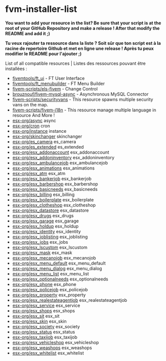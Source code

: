 # fvm-installer-list

**You want to add your resource in the list? Be sure that your script is at the root of your GitHub Repository and make a release ! After that modify the README and add it ;)**

**Tu veux rajouter ta ressource dans la liste ? Soit sûr que ton script est à la racine de repertoire Github et met en ligne une release ! Après tu peux modifier le README pour l'ajouter ;)**

List of all compatible resources | Listes des ressources pouvant être installées : 
- [fivemtools/ft_ui](https://github.com/FivemTools/ft_ui) - FT User Interface
- [fivemtools/ft_menubuilder](https://github.com/FivemTools/ft_menuBuilder) - FT Menu Builder
- [fivem-scripts/els-fivem](https://github.com/FiveM-Scripts/ELS-FiveM) - Change Control
- [brouznouf/fivem-mysql-async](https://github.com/brouznouf/fivem-mysql-async) - Asynchronous MySQL Connector
- [fivem-scripts/securityvans](https://github.com/FiveM-Scripts/SecurityVans) - This resource spawns multiple security vans on the map.
- [fivem-scripts/fivem-i18n](https://github.com/FiveM-Scripts/FiveM-i18n) - This resource manage multiple language in resource
And More !
- [esx-org/async](https://github.com/esx-org/async) async
- [esx-org/cron](https://github.com/esx-org/cron) cron
- [esx-org/instance](https://github.com/esx-org/instance) instance
- [esx-org/skinchanger](https://github.com/esx-org/skinchanger) skinchanger
- [esx-org/es_camera](https://github.com/esx-org/es_camera) es_camera
- [esx-org/es_extended](https://github.com/esx-org/es_extended) es_extended
- [esx-org/esx_addonaccount](https://github.com/esx-org/esx_addonaccount) esx_addonaccount
- [esx-org/esx_addoninventory](https://github.com/esx-org/esx_addoninventory) esx_addoninventory
- [esx-org/esx_ambulancejob](https://github.com/esx-org/esx_ambulancejob) esx_ambulancejob
- [esx-org/esx_animations](https://github.com/esx-org/esx_animations) esx_animations
- [esx-org/esx_atm](https://github.com/esx-org/esx_atm) esx_atm
- [esx-org/esx_bankerjob](https://github.com/esx-org/esx_bankerjob) esx_bankerjob
- [esx-org/esx_barbershop](https://github.com/esx-org/esx_barbershop) esx_barbershop
- [esx-org/esx_basicneeds](https://github.com/esx-org/esx_basicneeds) esx_basicneeds
- [esx-org/esx_billing](https://github.com/esx-org/esx_billing) esx_billing
- [esx-org/esx_boilerplate](https://github.com/esx-org/esx_boilerplate) esx_boilerplate
- [esx-org/esx_clotheshop](https://github.com/esx-org/esx_clotheshop) esx_clotheshop
- [esx-org/esx_datastore](https://github.com/esx-org/esx_datastore) esx_datastore
- [esx-org/esx_drugs](https://github.com/esx-org/esx_drugs) esx_drugs
- [esx-org/esx_garage](https://github.com/esx-org/esx_garage) esx_garage
- [esx-org/esx_holdup](https://github.com/esx-org/esx_holdup) esx_holdup
- [esx-org/esx_identity](https://github.com/esx-org/esx_identity) esx_identity
- [esx-org/esx_joblisting](https://github.com/esx-org/esx_joblisting) esx_joblisting
- [esx-org/esx_jobs](https://github.com/esx-org/esx_jobs) esx_jobs
- [esx-org/esx_lscustom](https://github.com/esx-org/esx_lscustom) esx_lscustom
- [esx-org/esx_mask](https://github.com/esx-org/esx_mask) esx_mask
- [esx-org/esx_mecanojob](https://github.com/esx-org/esx_mecanojob) esx_mecanojob
- [esx-org/esx_menu_default](https://github.com/esx-org/esx_menu_default) esx_menu_default
- [esx-org/esx_menu_dialog](https://github.com/esx-org/esx_menu_dialog) esx_menu_dialog
- [esx-org/esx_menu_list](https://github.com/esx-org/esx_menu_list) esx_menu_list
- [esx-org/esx_optionalneeds](https://github.com/esx-org/esx_optionalneeds) esx_optionalneeds
- [esx-org/esx_phone](https://github.com/esx-org/esx_phone) esx_phone
- [esx-org/esx_policejob](https://github.com/esx-org/esx_policejob) esx_policejob
- [esx-org/esx_property](https://github.com/esx-org/esx_property) esx_property
- [esx-org/esx_realestateagentjob](https://github.com/esx-org/esx_realestateagentjob) esx_realestateagentjob
- [esx-org/esx_service](https://github.com/esx-org/esx_service) esx_service
- [esx-org/esx_shops](https://github.com/esx-org/esx_shops) esx_shops
- [esx-org/esx_sit](https://github.com/esx-org/esx_sit) esx_sit
- [esx-org/esx_skin](https://github.com/esx-org/esx_skin) esx_skin
- [esx-org/esx_society](https://github.com/esx-org/esx_society) esx_society
- [esx-org/esx_status](https://github.com/esx-org/esx_status) esx_status
- [esx-org/esx_taxijob](https://github.com/esx-org/esx_taxijob) esx_taxijob
- [esx-org/esx_vehicleshop](https://github.com/esx-org/esx_vehicleshop) esx_vehicleshop
- [esx-org/esx_weashops](https://github.com/esx-org/esx_weashops) esx_weashops
- [esx-org/esx_whitelist](https://github.com/esx-org/esx_whitelist) esx_whitelist
